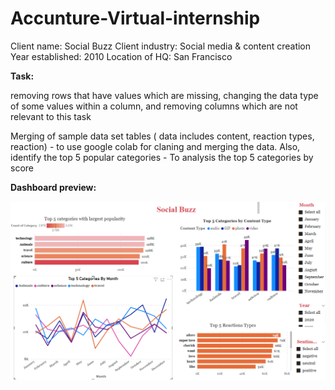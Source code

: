 # Accunture-Virtual-internship

Client name: Social Buzz
Client industry: Social media & content creation
Year established: 2010
Location of HQ: San Francisco


**Task:**

removing rows that have values which are missing,
changing the data type of some values within a column, and
removing columns which are not relevant to this task

Merging of sample data set tables ( data includes content, reaction types, reaction) - to use google colab for claning and merging the data. 
Also, identify the top 5 popular categories - To analysis the top 5 categories by score 

**Dashboard preview:**

![Dashboard](https://github.com/kavinilavanM/Accunture-Virtual-internship/blob/main/Capture.PNG)
